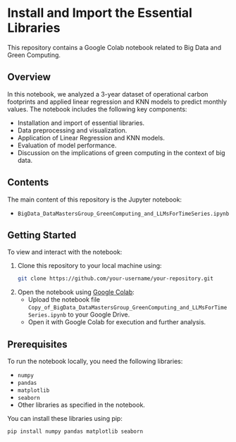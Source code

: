 # Install and Import the Essential Libraries

This repository contains a Google Colab notebook related to Big Data and Green Computing.

## Overview

In this notebook, we analyzed a 3-year dataset of operational carbon footprints and applied linear regression and KNN models to predict monthly values. The notebook includes the following key components:

- Installation and import of essential libraries.
- Data preprocessing and visualization.
- Application of Linear Regression and KNN models.
- Evaluation of model performance.
- Discussion on the implications of green computing in the context of big data.

## Contents

The main content of this repository is the Jupyter notebook:

- `BigData_DataMastersGroup_GreenComputing_and_LLMsForTimeSeries.ipynb`

## Getting Started

To view and interact with the notebook:

1. Clone this repository to your local machine using:
    ```bash
    git clone https://github.com/your-username/your-repository.git
    ```
2. Open the notebook using [Google Colab](https://colab.research.google.com/):
    - Upload the notebook file `Copy_of_BigData_DataMastersGroup_GreenComputing_and_LLMsForTimeSeries.ipynb` to your Google Drive.
    - Open it with Google Colab for execution and further analysis.

## Prerequisites

To run the notebook locally, you need the following libraries:
- `numpy`
- `pandas`
- `matplotlib`
- `seaborn`
- Other libraries as specified in the notebook.

You can install these libraries using pip:
```bash
pip install numpy pandas matplotlib seaborn
